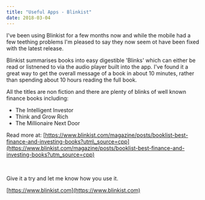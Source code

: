 ```yaml
---
title: "Useful Apps - Blinkist"
date: 2018-03-04
---
```


I've been using Blinkist for a few months now and while the mobile had a few teething problems I'm pleased to say they now seem ot have been fixed with the latest release.

Blinkist summarises books into easy digestible 'Blinks' which can either be read or listnened to via the audio player built into the app. I've found it a great way to get the overall message of a book in about 10 minutes, rather than spending about 10 hours reading the full book.

All the titles are non fiction and there are plenty of blinks of well known finance books including:

- The Intelligent Investor
- Think and Grow Rich
- The Millionaire Next Door

Read more at: [https://www.blinkist.com/magazine/posts/booklist-best-finance-and-investing-books?utm\_source=cpp](https://www.blinkist.com/magazine/posts/booklist-best-finance-and-investing-books?utm_source=cpp)

 

Give it a try and let me know how you use it.

[https://www.blinkist.com](https://www.blinkist.com)
